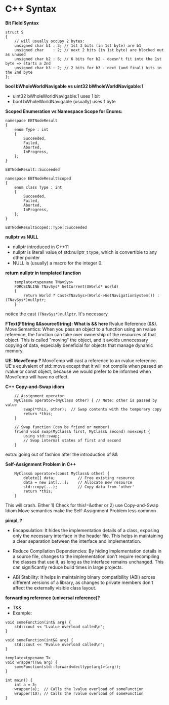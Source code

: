 # C++ Syntax
**Bit Field Syntax**
```
struct S
{
    // will usually occupy 2 bytes:
    unsigned char b1 : 3; // 1st 3 bits (in 1st byte) are b1
    unsigned char    : 2; // next 2 bits (in 1st byte) are blocked out as unused
    unsigned char b2 : 6; // 6 bits for b2 - doesn't fit into the 1st byte => starts a 2nd
    unsigned char b3 : 2; // 2 bits for b3 - next (and final) bits in the 2nd byte
};
```

**bool bWholeWorldNavigable vs uint32 bWholeWorldNavigable:1**
- uint32 bWholeWorldNavigable:1 uses 1 bit
- bool bWholeWorldNavigable (usually) uses 1 byte

**Scoped Enumeration vs Namespace Scope for Enums:**
```
namespace EBTNodeResult
{
	enum Type : int
	{
		Succeeded,
		Failed,
		Aborted,
		InProgress,
	};
}

EBTNodeResult::Succeeded

namespace EBTNodeResultScoped
{
	enum class Type : int
	{
		Succeeded,
		Failed,
		Aborted,
		InProgress,
	};
}

EBTNodeResultScoped::Type::Succeeded
```

**nullptr vs NULL**
- nullptr introduced in C++11
- nullptr is literall value of std:nullptr_t type, which is convertible to any other pointer
- NULL is (usually) a macro for the integer 0.

**return nullptr in templated function**
```
	template<typename TNavSys>
	FORCEINLINE TNavSys* GetCurrent(UWorld* World)
	{
		return World ? Cast<TNavSys>(World->GetNavigationSystem()) : (TNavSys*)nullptr;
	}
```
notice the cast ```(TNavSys*)nullptr```. It's necessary

**FText(FString &&sourceString): What is && here**
Rvalue Reference (&&).
Move Semantics: When you pass an object to a function using an rvalue reference, the function can take over ownership of the resources of that object. This is called "moving" the object, and it avoids unnecessary copying of data, especially beneficial for objects that manage dynamic memory.


**UE: MoveTemp ?**
MoveTemp will cast a reference to an rvalue reference. UE's equivalent of std::move except that it will not compile when passed an rvalue or const object, because we would prefer to be informed when MoveTemp will have no effect.

**C++ Copy-and-Swap idiom**
```
    // Assignment operator
    MyClass& operator=(MyClass other) { // Note: other is passed by value
        swap(*this, other);  // Swap contents with the temporary copy
        return *this;
    }

    // Swap function (can be friend or member)
    friend void swap(MyClass& first, MyClass& second) noexcept {
        using std::swap;
        // Swap internal states of first and second
    }
```

extra: going out of fashion after the introduction of &&

**Self-Assignment Problem in C++**
```
    MyClass& operator=(const MyClass& other) {
        delete[] data;          // Free existing resource
        data = new int[...];    // Allocate new resource
        std::copy(...);         // Copy data from 'other'
        return *this;
    }
```

This will crash. Either 1) Check for this!=&other or 2) use Copy-and-Swap Idiom
Move semantics make the Self-Assignment Problem less common

**pimpl, ?**
- Encapsulation: It hides the implementation details of a class, exposing only the necessary interface in the header file. This helps in maintaining a clear separation between the interface and implementation.

- Reduce Compilation Dependencies: By hiding implementation details in a source file, changes to the implementation don't require recompiling the classes that use it, as long as the interface remains unchanged. This can significantly reduce build times in large projects.

- ABI Stability: It helps in maintaining binary compatibility (ABI) across different versions of a library, as changes to private members don't affect the externally visible class layout.

**forwarding reference (universal reference)?**
- T&&
- Example:

```
void someFunction(int& arg) {
    std::cout << "Lvalue overload called\n";
}

void someFunction(int&& arg) {
    std::cout << "Rvalue overload called\n";
}

template<typename T>
void wrapper(T&& arg) {
    someFunction(std::forward<decltype(arg)>(arg));
}

int main() {
    int a = 5;
    wrapper(a);  // Calls the lvalue overload of someFunction
    wrapper(10); // Calls the rvalue overload of someFunction
}
```


